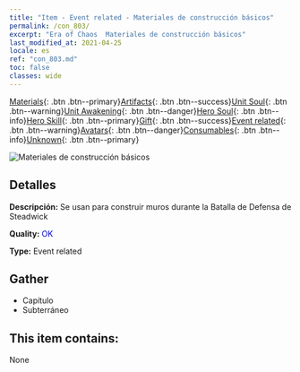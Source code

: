 ```yaml
---
title: "Item - Event related - Materiales de construcción básicos"
permalink: /con_803/
excerpt: "Era of Chaos  Materiales de construcción básicos"
last_modified_at: 2021-04-25
locale: es
ref: "con_803.md"
toc: false
classes: wide
---
```

 [Materials](/ItemsES/){: .btn .btn--primary}[Artifacts](/ItemsES/Artifacts/){: .btn .btn--success}[Unit Soul](/ItemsES/UnitSoul/){: .btn .btn--warning}[Unit Awakening](/ItemsES/UnitAwakening/){: .btn .btn--danger}[Hero Soul](/ItemsES/HeroSoul/){: .btn .btn--info}[Hero Skill](/ItemsES/HeroSkill/){: .btn .btn--primary}[Gift](/ItemsES/Gift/){: .btn .btn--success}[Event related](/ItemsES/Events/){: .btn .btn--warning}[Avatars](/ItemsES/Avatars/){: .btn .btn--danger}[Consumables](/ItemsES/Consumables/){: .btn .btn--info}[Unknown](/ItemsES/Unknown/){: .btn .btn--primary}

 ![Materiales de construcción básicos](/images/t/i_3061.png)

## Detalles
 **Descripción:** Se usan para construir muros durante la Batalla de Defensa de Steadwick

 **Quality:** <span style="color: #0000CD">OK</span>

 **Type:** Event related

## Gather

*    Capítulo 
*    Subterráneo 

## This item contains:

  None

